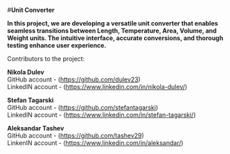 

#**Unit Converter** 

**In this project, we are developing a versatile unit converter that enables seamless transitions between Length, Temperature, Area, Volume, and Weight units. The intuitive interface, accurate conversions, and thorough testing enhance user experience.**


Contributors to the project:

**Nikola Dulev** </br>
GitHub account - (https://github.com/dulev23) </br>
LinkedIN account - (https://www.linkedin.com/in/nikola-dulev/) </br> 

**Stefan Tagarski** </br>
GitHub account - (https://github.com/stefantagarski) </br>
LinkedIN account - (https://www.linkedin.com/in/stefan-tagarski/) </br> 

**Aleksandar Tashev** </br>
GitHub account - (https://github.com/tashev29) </br>
LinkenIN account - (https://www.linkedin.com/in/aleksandar/) </br> 
